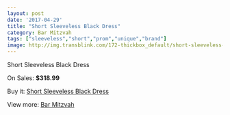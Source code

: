 ```yaml
---
layout: post
date: '2017-04-29'
title: "Short Sleeveless Black Dress"
category: Bar Mitzvah
tags: ["sleeveless","short","prom","unique","brand"]
image: http://img.transblink.com/172-thickbox_default/short-sleeveless-black-dress.jpg
---
```

Short Sleeveless Black Dress

On Sales: **$318.99**
<a href="https://www.transblink.com/en/bar-mitzvah/46-short-sleeveless-black-dress.html"><amp-img layout="responsive" width="600" height="600" src="//img.transblink.com/172-thickbox_default/short-sleeveless-black-dress.jpg" alt="Short Sleeveless Black Dress 0" /></a>
<a href="https://www.transblink.com/en/bar-mitzvah/46-short-sleeveless-black-dress.html"><amp-img layout="responsive" width="600" height="600" src="//img.transblink.com/173-thickbox_default/short-sleeveless-black-dress.jpg" alt="Short Sleeveless Black Dress 1" /></a>
<a href="https://www.transblink.com/en/bar-mitzvah/46-short-sleeveless-black-dress.html"><amp-img layout="responsive" width="600" height="600" src="//img.transblink.com/174-thickbox_default/short-sleeveless-black-dress.jpg" alt="Short Sleeveless Black Dress 2" /></a>

Buy it: [Short Sleeveless Black Dress](https://www.transblink.com/en/bar-mitzvah/46-short-sleeveless-black-dress.html "Short Sleeveless Black Dress")

View more: [Bar Mitzvah](https://www.transblink.com/en/2-bar-mitzvah "Bar Mitzvah")